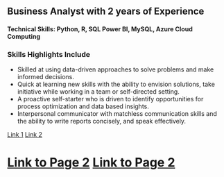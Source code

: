
## Business Analyst with 2 years of Experience
<h4>Technical Skills: Python, R, SQL Power BI, MySQL, Azure Cloud Computing </h4>

### Skills Highlights Include
- Skilled at using data-driven approaches to solve problems and make informed decisions.
- Quick at learning new skills with the ability to envision solutions, take initiative while working in a team or self-directed setting.
- A proactive self-starter who is driven to identify opportunities for process optimization and data based insights.
- Interpersonal communicator with matchless communication skills and the ability to write reports concisely, and speak effectively.

<!DOCTYPE html>
<html>
<head>
  <link rel="stylesheet" href="styles.css">
</head>
<body>
  <link rel="stylesheet" href="styles.css">
  <div class="links">
    <a href="https://www.example.com">Link 1</a>
    <a href="https://www.example.com">Link 2</a>
  </div>
</body>
</html>


# [Link to Page 2](page2.html)                    [Link to Page 2](page2.html)
